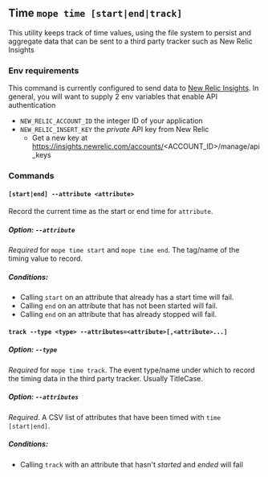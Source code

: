 ## Time `mope time [start|end|track]`

This utility keeps track of time values, using the file system to persist and
aggregate data that can be sent to a third party tracker such as New Relic
Insights

### Env requirements

This command is currently configured to send data to
[New Relic Insights](https://newrelic.com/insights). In general, you will want
to supply 2 env variables that enable API authentication

- `NEW_RELIC_ACCOUNT_ID` the integer ID of your application
- `NEW_RELIC_INSERT_KEY` the _private_ API key from New Relic
  - Get a new key at https://insights.newrelic.com/accounts/<ACCOUNT_ID>/manage/api_keys

### Commands

#### `[start|end] --attribute <attribute>`

Record the current time as the start or end time for `attribute`.

##### Option: `--attribute`

*Required* for `mope time start` and `mope time end`. The tag/name of the timing
value to record.

##### Conditions:

- Calling `start` on an attribute that already has a start time will fail.
- Calling `end` on an attribute that has not been started will fail.
- Calling `end` on an attribute that has already stopped will fail.

#### `track --type <type> --attributes=<attribute>[,<attribute>...]`

##### Option: `--type`

*Required* for `mope time track`. The event type/name under which to record the
timing data in the third party tracker. Usually TitleCase.

##### Option: `--attributes`

*Required*. A CSV list of attributes that have been timed with `time [start|end]`.

##### Conditions:

- Calling `track` with an attribute that hasn't _started_ and _ended_ will fail
